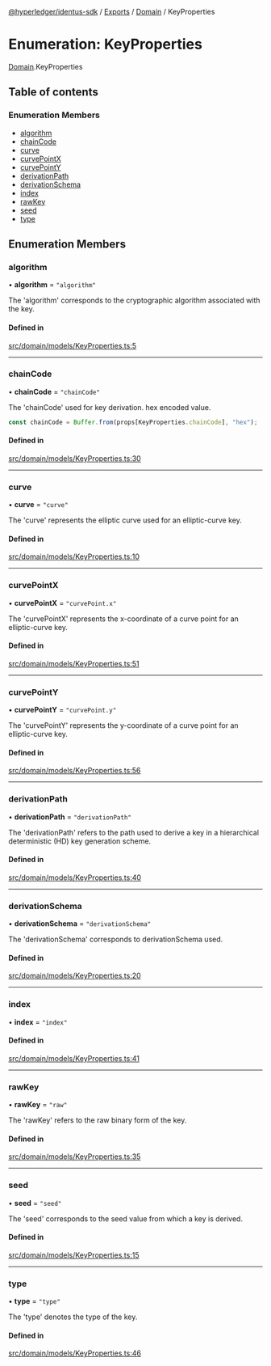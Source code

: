 [@hyperledger/identus-sdk](../README.md) / [Exports](../modules.md) / [Domain](../modules/Domain.md) / KeyProperties

# Enumeration: KeyProperties

[Domain](../modules/Domain.md).KeyProperties

## Table of contents

### Enumeration Members

- [algorithm](Domain.KeyProperties.md#algorithm)
- [chainCode](Domain.KeyProperties.md#chaincode)
- [curve](Domain.KeyProperties.md#curve)
- [curvePointX](Domain.KeyProperties.md#curvepointx)
- [curvePointY](Domain.KeyProperties.md#curvepointy)
- [derivationPath](Domain.KeyProperties.md#derivationpath)
- [derivationSchema](Domain.KeyProperties.md#derivationschema)
- [index](Domain.KeyProperties.md#index)
- [rawKey](Domain.KeyProperties.md#rawkey)
- [seed](Domain.KeyProperties.md#seed)
- [type](Domain.KeyProperties.md#type)

## Enumeration Members

### algorithm

• **algorithm** = ``"algorithm"``

The 'algorithm' corresponds to the cryptographic algorithm associated with the key.

#### Defined in

[src/domain/models/KeyProperties.ts:5](https://github.com/hyperledger-identus/sdk-ts/blob/966e04ee4b9d4ba9d1e404c4d3d062abcf854530/src/domain/models/KeyProperties.ts#L5)

___

### chainCode

• **chainCode** = ``"chainCode"``

The 'chainCode' used for key derivation.
hex encoded value.

```ts
const chainCode = Buffer.from(props[KeyProperties.chainCode], "hex");
```

#### Defined in

[src/domain/models/KeyProperties.ts:30](https://github.com/hyperledger-identus/sdk-ts/blob/966e04ee4b9d4ba9d1e404c4d3d062abcf854530/src/domain/models/KeyProperties.ts#L30)

___

### curve

• **curve** = ``"curve"``

The 'curve' represents the elliptic curve used for an elliptic-curve key.

#### Defined in

[src/domain/models/KeyProperties.ts:10](https://github.com/hyperledger-identus/sdk-ts/blob/966e04ee4b9d4ba9d1e404c4d3d062abcf854530/src/domain/models/KeyProperties.ts#L10)

___

### curvePointX

• **curvePointX** = ``"curvePoint.x"``

The 'curvePointX' represents the x-coordinate of a curve point for an elliptic-curve key.

#### Defined in

[src/domain/models/KeyProperties.ts:51](https://github.com/hyperledger-identus/sdk-ts/blob/966e04ee4b9d4ba9d1e404c4d3d062abcf854530/src/domain/models/KeyProperties.ts#L51)

___

### curvePointY

• **curvePointY** = ``"curvePoint.y"``

The 'curvePointY' represents the y-coordinate of a curve point for an elliptic-curve key.

#### Defined in

[src/domain/models/KeyProperties.ts:56](https://github.com/hyperledger-identus/sdk-ts/blob/966e04ee4b9d4ba9d1e404c4d3d062abcf854530/src/domain/models/KeyProperties.ts#L56)

___

### derivationPath

• **derivationPath** = ``"derivationPath"``

The 'derivationPath' refers to the path used to derive a key in a hierarchical deterministic (HD) key generation scheme.

#### Defined in

[src/domain/models/KeyProperties.ts:40](https://github.com/hyperledger-identus/sdk-ts/blob/966e04ee4b9d4ba9d1e404c4d3d062abcf854530/src/domain/models/KeyProperties.ts#L40)

___

### derivationSchema

• **derivationSchema** = ``"derivationSchema"``

The 'derivationSchema' corresponds to derivationSchema used.

#### Defined in

[src/domain/models/KeyProperties.ts:20](https://github.com/hyperledger-identus/sdk-ts/blob/966e04ee4b9d4ba9d1e404c4d3d062abcf854530/src/domain/models/KeyProperties.ts#L20)

___

### index

• **index** = ``"index"``

#### Defined in

[src/domain/models/KeyProperties.ts:41](https://github.com/hyperledger-identus/sdk-ts/blob/966e04ee4b9d4ba9d1e404c4d3d062abcf854530/src/domain/models/KeyProperties.ts#L41)

___

### rawKey

• **rawKey** = ``"raw"``

The 'rawKey' refers to the raw binary form of the key.

#### Defined in

[src/domain/models/KeyProperties.ts:35](https://github.com/hyperledger-identus/sdk-ts/blob/966e04ee4b9d4ba9d1e404c4d3d062abcf854530/src/domain/models/KeyProperties.ts#L35)

___

### seed

• **seed** = ``"seed"``

The 'seed' corresponds to the seed value from which a key is derived.

#### Defined in

[src/domain/models/KeyProperties.ts:15](https://github.com/hyperledger-identus/sdk-ts/blob/966e04ee4b9d4ba9d1e404c4d3d062abcf854530/src/domain/models/KeyProperties.ts#L15)

___

### type

• **type** = ``"type"``

The 'type' denotes the type of the key.

#### Defined in

[src/domain/models/KeyProperties.ts:46](https://github.com/hyperledger-identus/sdk-ts/blob/966e04ee4b9d4ba9d1e404c4d3d062abcf854530/src/domain/models/KeyProperties.ts#L46)
